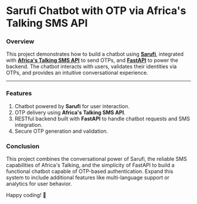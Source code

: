 # Sarufi Chatbot with OTP via Africa's Talking SMS API

### **Overview**
This project demonstrates how to build a chatbot using **[Sarufi](https://sarufi.io)**, integrated with **[Africa's Talking SMS API](https://africastalking.com)** to send OTPs, and **[FastAPI](https://fastapi.tiangolo.com)** to power the backend. The chatbot interacts with users, validates their identities via OTPs, and provides an intuitive conversational experience.

---

### **Features**
1. Chatbot powered by **Sarufi** for user interaction.
2. OTP delivery using **Africa's Talking SMS API**.
3. RESTful backend built with **FastAPI** to handle chatbot requests and SMS integration.
4. Secure OTP generation and validation.

### **Conclusion**
This project combines the conversational power of Sarufi, the reliable SMS capabilities of Africa's Talking, and the simplicity of FastAPI to build a functional chatbot capable of OTP-based authentication. Expand this system to include additional features like multi-language support or analytics for user behavior.

Happy coding! 🚀
